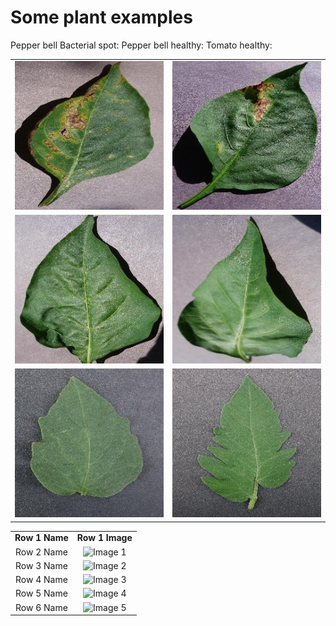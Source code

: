 # Some plant examples

<table>
  <tr>Pepper bell Bacterial spot:
    <td align="center">
      <img src="1-0022d6b7-d47c-4ee2-ae9a-392a53f48647___JR_B.Spot 8964.jpg" alt="Image 1" width="256">
    </td>
    <td align="center">
      <img src="2-006adb74-934f-448f-a14f-62181742127b___JR_B.Spot 3395.jpg" alt="Image 2" width="256">
    </td>
  </tr>
  <tr>Pepper bell healthy:
    <td align="center">
      <img src="3-00100ffa-095e-4881-aebf-61fe5af7226e___JR_HL 7886.jpg" alt="Image 3" width="256">
    </td>
    <td align="center">
      <img src="4-00208a93-7687-4e8c-b79e-3138687e0f38___JR_HL 7955.jpg" alt="Image 4" width="256">
    </td>
  </tr>
  <tr>Tomato healthy:
    <td align="center">
      <img src="5-000146ff-92a4-4db6-90ad-8fce2ae4fddd___GH_HL Leaf 259.1.jpg" alt="Image 5" width="256">
    </td>
    <td align="center">
      <img src="6-000bf685-b305-408b-91f4-37030f8e62db___GH_HL Leaf 308.1.jpg" alt="Image 6" width="256">
    </td>
  </tr>
</table>

<table>
  <tr>
    <td align="center">
      <strong>Row 1 Name</strong>
    </td>
    <td align="center">
      <strong>Row 1 Image</strong>
    </td>
  </tr>
  <tr>
    <td align="center">
      Row 2 Name
    </td>
    <td align="center">
      <img src="image1.jpg" alt="Image 1" width="300">
    </td>
  </tr>
  <tr>
    <td align="center">
      Row 3 Name
    </td>
    <td align="center">
      <img src="image2.jpg" alt="Image 2" width="300">
    </td>
  </tr>
  <tr>
    <td align="center">
      Row 4 Name
    </td>
    <td align="center">
      <img src="image3.jpg" alt="Image 3" width="300">
    </td>
  </tr>
  <tr>
    <td align="center">
      Row 5 Name
    </td>
    <td align="center">
      <img src="image4.jpg" alt="Image 4" width="300">
    </td>
  </tr>
  <tr>
    <td align="center">
      Row 6 Name
    </td>
    <td align="center">
      <img src="image5.jpg" alt="Image 5" width="300">
    </td>
  </tr>
</table>


